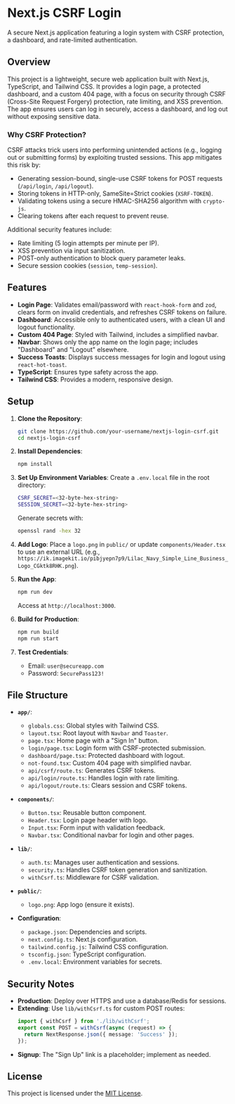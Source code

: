 # Next.js CSRF Login

A secure Next.js application featuring a login system with CSRF protection, a dashboard, and rate-limited authentication.

## Overview

This project is a lightweight, secure web application built with Next.js, TypeScript, and Tailwind CSS. It provides a login page, a protected dashboard, and a custom 404 page, with a focus on security through CSRF (Cross-Site Request Forgery) protection, rate limiting, and XSS prevention. The app ensures users can log in securely, access a dashboard, and log out without exposing sensitive data.

### Why CSRF Protection?

CSRF attacks trick users into performing unintended actions (e.g., logging out or submitting forms) by exploiting trusted sessions. This app mitigates this risk by:

- Generating session-bound, single-use CSRF tokens for POST requests (`/api/login`, `/api/logout`).
- Storing tokens in HTTP-only, SameSite=Strict cookies (`XSRF-TOKEN`).
- Validating tokens using a secure HMAC-SHA256 algorithm with `crypto-js`.
- Clearing tokens after each request to prevent reuse.

Additional security features include:
- Rate limiting (5 login attempts per minute per IP).
- XSS prevention via input sanitization.
- POST-only authentication to block query parameter leaks.
- Secure session cookies (`session`, `temp-session`).

## Features

- **Login Page**: Validates email/password with `react-hook-form` and `zod`, clears form on invalid credentials, and refreshes CSRF tokens on failure.
- **Dashboard**: Accessible only to authenticated users, with a clean UI and logout functionality.
- **Custom 404 Page**: Styled with Tailwind, includes a simplified navbar.
- **Navbar**: Shows only the app name on the login page; includes "Dashboard" and "Logout" elsewhere.
- **Success Toasts**: Displays success messages for login and logout using `react-hot-toast`.
- **TypeScript**: Ensures type safety across the app.
- **Tailwind CSS**: Provides a modern, responsive design.

## Setup

1. **Clone the Repository**:
   ```bash
   git clone https://github.com/your-username/nextjs-login-csrf.git
   cd nextjs-login-csrf
   ```

2. **Install Dependencies**:
   ```bash
   npm install
   ```

3. **Set Up Environment Variables**:
   Create a `.env.local` file in the root directory:
   ```bash
   CSRF_SECRET=<32-byte-hex-string>
   SESSION_SECRET=<32-byte-hex-string>
   ```
   Generate secrets with:
   ```bash
   openssl rand -hex 32
   ```

4. **Add Logo**:
   Place a `logo.png` in `public/` or update `components/Header.tsx` to use an external URL (e.g., `https://ik.imagekit.io/pibjyepn7p9/Lilac_Navy_Simple_Line_Business_Logo_CGktk8RHK.png`).

5. **Run the App**:
   ```bash
   npm run dev
   ```
   Access at `http://localhost:3000`.

6. **Build for Production**:
   ```bash
   npm run build
   npm run start
   ```

7. **Test Credentials**:
   - Email: `user@secureapp.com`
   - Password: `SecurePass123!`

## File Structure

- **`app/`**:
  - `globals.css`: Global styles with Tailwind CSS.
  - `layout.tsx`: Root layout with `Navbar` and `Toaster`.
  - `page.tsx`: Home page with a "Sign In" button.
  - `login/page.tsx`: Login form with CSRF-protected submission.
  - `dashboard/page.tsx`: Protected dashboard with logout.
  - `not-found.tsx`: Custom 404 page with simplified navbar.
  - `api/csrf/route.ts`: Generates CSRF tokens.
  - `api/login/route.ts`: Handles login with rate limiting.
  - `api/logout/route.ts`: Clears session and CSRF tokens.

- **`components/`**:
  - `Button.tsx`: Reusable button component.
  - `Header.tsx`: Login page header with logo.
  - `Input.tsx`: Form input with validation feedback.
  - `Navbar.tsx`: Conditional navbar for login and other pages.

- **`lib/`**:
  - `auth.ts`: Manages user authentication and sessions.
  - `security.ts`: Handles CSRF token generation and sanitization.
  - `withCsrf.ts`: Middleware for CSRF validation.

- **`public/`**:
  - `logo.png`: App logo (ensure it exists).

- **Configuration**:
  - `package.json`: Dependencies and scripts.
  - `next.config.ts`: Next.js configuration.
  - `tailwind.config.js`: Tailwind CSS configuration.
  - `tsconfig.json`: TypeScript configuration.
  - `.env.local`: Environment variables for secrets.

## Security Notes

- **Production**: Deploy over HTTPS and use a database/Redis for sessions.
- **Extending**: Use `lib/withCsrf.ts` for custom POST routes:
  ```typescript
  import { withCsrf } from './lib/withCsrf';
  export const POST = withCsrf(async (request) => {
    return NextResponse.json({ message: 'Success' });
  });
  ```
- **Signup**: The "Sign Up" link is a placeholder; implement as needed.

## License

This project is licensed under the [MIT License](LICENSE).

